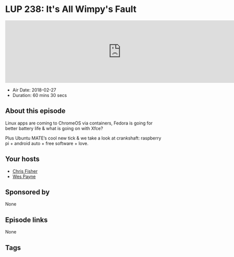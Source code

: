 # LUP 238: It's All Wimpy's Fault

<iframe src="https://player.fireside.fm/v2/RUkczH-V+4GYfgcsz?theme=dark" width="740" height="200" frameborder="0" scrolling="no"></iframe>

* Air Date: 2018-02-27
* Duration: 60 mins 30 secs

## About this episode

Linux apps are coming to ChromeOS via containers, Fedora is going for better battery life & what is going on with Xfce?

Plus Ubuntu MATE’s cool new tick & we take a look at crankshaft: raspberry pi + android auto + free software + love.

## Your hosts
* [Chris Fisher](https://linuxunplugged.com/hosts/chrislas)
* [Wes Payne](https://linuxunplugged.com/hosts/wes)

## Sponsored by

None



## Episode links

None



## Tags

